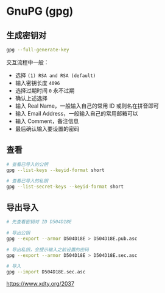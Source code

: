 # GnuPG (gpg)

## 生成密钥对

```bash
gpg --full-generate-key
```

交互流程中一般：

- 选择 `(1) RSA and RSA (default)`
- 输入密钥长度 `4096`
- 选择过期时间 `0` 永不过期
- 确认上述选择
- 输入 Real Name，一般输入自己的常用 ID 或则名在拼音即可
- 输入 Email Address，一般输入自己的常用邮箱可以
- 输入 Comment，备注信息
- 最后确认输入要设置的密码

## 查看

```bash
# 查看已导入的公钥
gpg --list-keys --keyid-format short

# 查看已导入的私钥
gpg --list-secret-keys --keyid-format short
```

## 导出导入

```bash
# 先查看密钥对 ID D504D18E

# 导出公钥
gpg --export --armor D504D18E > D504D18E.pub.asc

# 导出私钥，会提示输入之前设置的密码
gpg --export --armor D504D18E > D504D18E.sec.asc

# 导入
gpg --import D504D18E.sec.asc
```

https://www.xdty.org/2037
